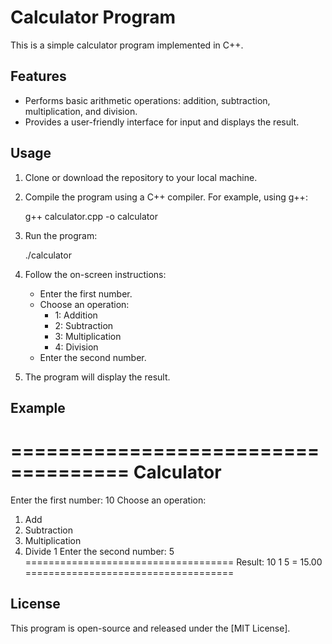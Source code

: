 # Calculator Program

This is a simple calculator program implemented in C++.

## Features

- Performs basic arithmetic operations: addition, subtraction, multiplication, and division.
- Provides a user-friendly interface for input and displays the result.

## Usage

1. Clone or download the repository to your local machine.

2. Compile the program using a C++ compiler. For example, using g++:

 
   g++ calculator.cpp -o calculator


3. Run the program:


   ./calculator


4. Follow the on-screen instructions:
   - Enter the first number.
   - Choose an operation:
     - 1: Addition
     - 2: Subtraction
     - 3: Multiplication
     - 4: Division
   - Enter the second number.

5. The program will display the result.

## Example


====================================
            Calculator
====================================
Enter the first number: 10
Choose an operation:
1. Add
2. Subtraction
3. Multiplication
4. Divide
1
Enter the second number: 5
====================================
Result: 10 1 5 = 15.00
====================================


## License

This program is open-source and released under the [MIT License].

